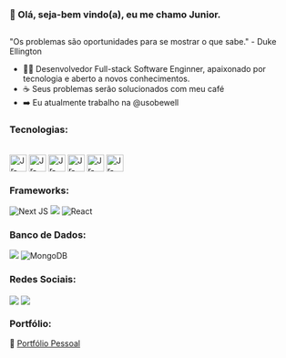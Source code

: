 ### 👋 Olá, seja-bem vindo(a), eu me chamo Junior.
##

"Os problemas são oportunidades para se mostrar o que sabe." - Duke Ellington

- 🙋‍♂️ Desenvolvedor Full-stack Software Enginner, apaixonado por tecnologia e aberto a novos conhecimentos.
- ☕ Seus problemas serão solucionados com meu café
- ➡️ Eu atualmente trabalho na @usobewell

### Tecnologias:
  
<div style="display: inline_block"><br>
  <img align="center" alt="Jr-TS" height="30" src="https://img.shields.io/badge/TypeScript-007ACC?style=for-the-badge&logo=typescript&logoColor=white">
  <img align="center" alt="Jr-JS" height="30" src="https://img.shields.io/badge/JavaScript-323330?style=for-the-badge&logo=javascript&logoColor=F7DF1E">
  <img align="center" alt="Jr-Python" height="30" src="https://img.shields.io/badge/Python-14354C?style=for-the-badge&logo=python&logoColor=white">
  <img align="center" alt="Jr-HTML" height="30" src="https://img.shields.io/badge/HTML5-E34F26?style=for-the-badge&logo=html5&logoColor=white">
  <img align="center" alt="Jr-CSS" height="30" src="https://img.shields.io/badge/CSS3-1572B6?style=for-the-badge&logo=css3&logoColor=white">
  <img align="center" alt="Jr-Sass" height="30" src="https://img.shields.io/badge/Sass-CC6699?style=for-the-badge&logo=sass&logoColor=white">
</div>
  
### Frameworks: 
  
  ![Next JS](https://img.shields.io/badge/Next-black?style=for-the-badge&logo=next.js&logoColor=white)
 <img src="https://img.shields.io/badge/Node.js-339933?style=for-the-badge&logo=nodedotjs&logoColor=white"> ![React](https://img.shields.io/badge/react-%2320232a.svg?style=for-the-badge&logo=react&logoColor=%2361DAFB)
  
### Banco de Dados:
  
   <img src="https://img.shields.io/badge/MySQL-00000F?style=for-the-badge&logo=mysql&logoColor=white"> ![MongoDB](https://img.shields.io/badge/MongoDB-%234ea94b.svg?style=for-the-badge&logo=mongodb&logoColor=white)
  
### Redes Sociais:
  
  [<img align="center" src="https://img.shields.io/badge/linkedin-%230077B5.svg?&style=for-the-badge&logo=linkedin&logoColor=white" />](https://www.linkedin.com/in/jaime-j%C3%BAnior-132487212/) [<img align="center" src = "https://img.shields.io/badge/instagram-%23E4405F.svg?&style=for-the-badge&logo=instagram&logoColor=white">](https://www.instagram.com/juniorsousajj/)
  
### Portfólio:

🔗 [Portfólio Pessoal](https://juniorsousa.dev.br/)
